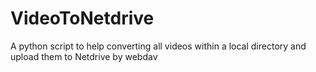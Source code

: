 # VideoToNetdrive
A python script to help converting all videos within a local directory and upload them to Netdrive by webdav
